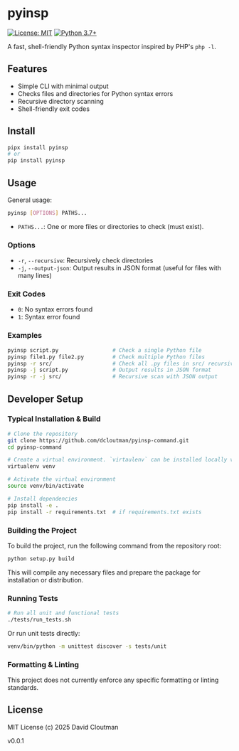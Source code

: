 # pyinsp

[![License: MIT](https://img.shields.io/badge/License-MIT-yellow.svg)](https://opensource.org/licenses/MIT)
[![Python 3.7+](https://img.shields.io/badge/python-3.7+-blue.svg)](https://www.python.org/downloads/)

A fast, shell-friendly Python syntax inspector inspired by PHP's `php -l`.

## Features

- Simple CLI with minimal output
- Checks files and directories for Python syntax errors
- Recursive directory scanning
- Shell-friendly exit codes

## Install

```bash
pipx install pyinsp
# or
pip install pyinsp
```

## Usage

General usage:

```bash
pyinsp [OPTIONS] PATHS...
```

- `PATHS...`: One or more files or directories to check (must exist).

### Options

- `-r`, `--recursive`: Recursively check directories
- `-j`, `--output-json`: Output results in JSON format (useful for files with many lines)

### Exit Codes

- `0`: No syntax errors found
- `1`: Syntax error found 

### Examples

```bash
pyinsp script.py                 # Check a single Python file
pyinsp file1.py file2.py         # Check multiple Python files
pyinsp -r src/                   # Check all .py files in src/ recursively
pyinsp -j script.py              # Output results in JSON format
pyinsp -r -j src/                # Recursive scan with JSON output
```


## Developer Setup

### Typical Installation & Build

```bash
# Clone the repository
git clone https://github.com/dcloutman/pyinsp-command.git
cd pyinsp-command

# Create a virtual environment. `virtaulenv` can be installed locally via `pip install --user virtualenv`
virtualenv venv

# Activate the virtual environment
source venv/bin/activate

# Install dependencies
pip install -e .
pip install -r requirements.txt  # if requirements.txt exists
```

### Building the Project

To build the project, run the following command from the repository root:

```bash
python setup.py build
```

This will compile any necessary files and prepare the package for installation or distribution.

### Running Tests

```bash
# Run all unit and functional tests
./tests/run_tests.sh
```

Or run unit tests directly:

```bash
venv/bin/python -m unittest discover -s tests/unit
```

### Formatting & Linting
This project does not currently enforce any specific formatting or linting standards.

## License

MIT License (c) 2025 David Cloutman

v0.0.1
